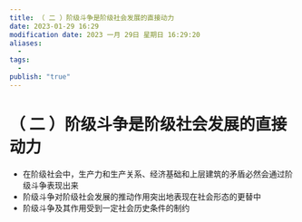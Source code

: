 ```yaml
---
title: （ 二 ）阶级斗争是阶级社会发展的直接动力
date: 2023-01-29 16:29
modification date: 2023 一月 29日 星期日 16:29:20
aliases:
  - 
tags:
  - 
publish: "true"
---
```


# （ 二 ）阶级斗争是阶级社会发展的直接动力

- 在阶级社会中，生产力和生产关系、经济基础和上层建筑的矛盾必然会通过阶级斗争表现出来
- 阶级斗争对阶级社会发展的推动作用突出地表现在社会形态的更替中
- 阶级斗争及其作用受到一定社会历史条件的制约